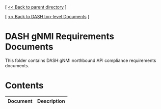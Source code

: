 [ [ << Back to parent directory](../README.md) ]

[ [ << Back to DASH top-level Documents](../../README.md#contents) ]


# DASH gNMI Requirements Documents

This folder contains DASH gNMI northbound API compliance requirements documents.

# Contents

| Document                                               | Description                                |
| ------------------------------------------------------ | ------------------------------------------ |
